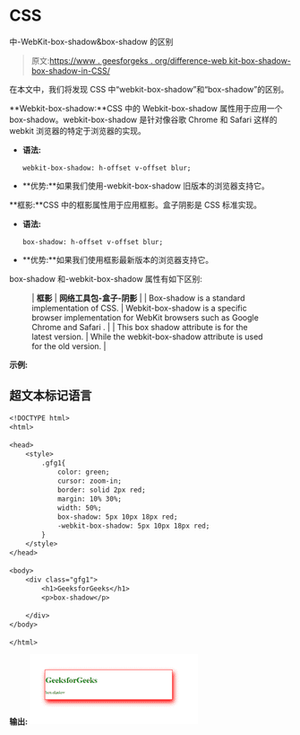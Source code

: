 # CSS

中-WebKit-box-shadow&box-shadow 的区别

> 原文:[https://www . geesforgeks . org/difference-web kit-box-shadow-box-shadow-in-CSS/](https://www.geeksforgeeks.org/difference-between-webkit-box-shadow-box-shadow-in-css/)

在本文中，我们将发现 CSS 中“webkit-box-shadow”和“box-shadow”的区别。

**Webkit-box-shadow:**CSS 中的 Webkit-box-shadow 属性用于应用一个 box-shadow。webkit-box-shadow 是针对像谷歌 Chrome 和 Safari 这样的 webkit 浏览器的特定于浏览器的实现。

*   **语法:**

    ```
    webkit-box-shadow: h-offset v-offset blur;
    ```

*   **优势:**如果我们使用-webkit-box-shadow 旧版本的浏览器支持它。

**框影:**CSS 中的框影属性用于应用框影。盒子阴影是 CSS 标准实现。

*   **语法:**

    ```
    box-shadow: h-offset v-offset blur;
    ```

*   **优势:**如果我们使用框影最新版本的浏览器支持它。

box-shadow 和-webkit-box-shadow 属性有如下区别:

<figure class="table">

| **框影** | **网络工具包-盒子-阴影** |
| Box-shadow is a standard implementation of CSS. | Webkit-box-shadow is a specific browser implementation for WebKit browsers such as Google Chrome and Safari . |
| This box shadow attribute is for the latest version. | While the webkit-box-shadow attribute is used for the old version. |

</figure>

**示例:**

## 超文本标记语言

```
<!DOCTYPE html>
<html>

<head>
    <style>
        .gfg1{
            color: green;
            cursor: zoom-in;
            border: solid 2px red;
            margin: 10% 30%;
            width: 50%;
            box-shadow: 5px 10px 18px red;
            -webkit-box-shadow: 5px 10px 18px red;
        }
    </style>
</head>

<body>
    <div class="gfg1">
        <h1>GeeksforGeeks</h1>
        <p>box-shadow</p>

    </div>
</body>

</html>
```

**输出:**
![](img/5852b3812100496bbd1f5d0c854d5c0f.png)